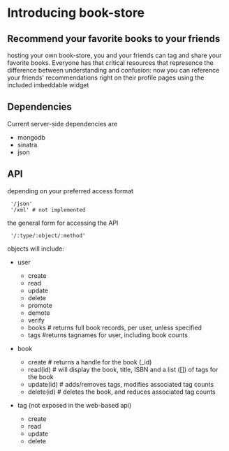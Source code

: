 # Introducing book-store #
## Recommend  your favorite books to your friends ##
hosting your own book-store, you and your friends can tag and share your favorite books.  Everyone has that critical resources that represence the difference between understanding and confusion: now you can reference your friends' recommendations right on their profile pages using the included imbeddable widget


## Dependencies ##
Current server-side dependencies are
* mongodb
* sinatra
* json

## API ##
depending on your preferred access format

     '/json'
     '/xml' # not implemented

the general form for accessing the API

     '/:type/:object/:method' 

objects will include:

* user
    * create
    * read
    * update
    * delete
    * promote
    * demote
    * verify
    * books # returns full book records, per user, unless specified
    * tags #returns tagnames for user, including book counts

* book
    * create # returns a handle for the book (_id)
    * read(id) # will display the book, title, ISBN and a list ([]) of tags for the book
    * update(id) # adds/removes tags, modifies associated tag counts
    * delete(id) # deletes the book, and reduces associated tag counts

* tag (not exposed in the web-based api)
    * create
    * read
    * update
    * delete


  



